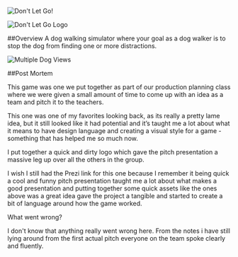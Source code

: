 ![Don't Let Go!]({{site.baseurl}}/img/dont-let-go/cover.png)

![Don't Let Go Logo]({{site.baseurl}}/img/dont-let-go/logo.png)

##Overview
A dog walking simulator where your goal as a dog walker is to stop the dog from finding one or more distractions.

![Multiple Dog Views]({{site.baseurl}}/img/dont-let-go/dog-views.png)

##Post Mortem

This game was one we put together as part of our production planning class where we were given a small amount of time to come up with an idea as a team and pitch it to the teachers.

This one was one of my favorites looking back, as its really a pretty lame idea, but it still looked like it had potential and it’s taught me a lot about what it means to have design language and creating a visual style for a game - something that has helped me so much now.

I put together a quick and dirty logo which gave the pitch presentation a massive leg up over all the others in the group.

I wish I still had the Prezi link for this one because I remember it being quick a cool and funny pitch presentation taught me a lot about what makes a good presentation and putting together some quick assets like the ones above was a great idea gave the project a tangible and started to create a bit of language around how the game worked.

What went wrong?

I don't know that anything really went wrong here. From the notes i have still lying around from the first actual pitch everyone on the team spoke clearly and fluently. 

